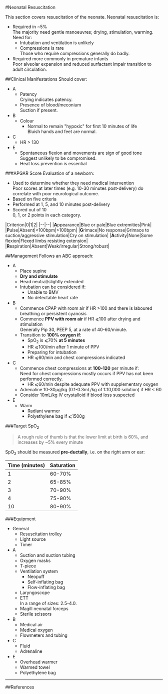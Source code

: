 #Neonatal Resuscitation

This section covers resuscitation of the neonate. Neonatal resuscitation is:
* Required in ~5%  
The majority need gentle manoeuvres; drying, stimulation, warming. Need for:
	* Intubation and ventilation is unlikely
	* Compressions is rare  
	Those who require compressions generally do badly.
* Required more commonly in premature infants  
Poor alveolar expansion and reduced surfactant impair transition to adult circulation.


##Clinical Manifestations
Should cover:
* A
	* Patency  
	Crying indicates patency.
	* Presence of blood/meconium  
	Suction if present.
* B
	* Colour  
		* Normal to remain "hypoxic" for first 10 minutes of life  
		Bluish hands and feet are normal.
* C
	* HR > 130
* E
	* Spontaneous flexion and movements are sign of good tone  
	Suggest unlikely to be compromised.
	* Heat loss prevention is essential

###APGAR Score
Evaluation of a newborn:
* Used to determine whether they need medical intervention  
Poor scores at later times (e.g. 10-30 minutes post-delivery) do correlate with poor neurological outcome.
* Based on five criteria
* Performed at 1, 5, and 10 minutes post-delivery
* Scored out of 10  
0, 1, or 2 points in each category.

|Criterion|0|1|2|
|--|--|
|**A**ppearance|Blue or pale|Blue extremities|Pink|
|**P**ulse|Absent|<100bpm|>100bpm|
|**G**rimace|No response|Grimace to suction/aggressive stimulation|Cry on stimulation|
|**A**ctivity|None|Some flexion|Flexed limbs resisting extension|
|**R**espiration|Absent|Weak/irregular|Strong/robust|

##Management
Follows an ABC approach:
* A
	* Place supine
	* **Dry and stimulate**
	* Head neutral/slightly extended
	* Intubation can be considered if:
		* Unable to BMV
		* No detectable heart rate
* B
	* Commence CPAP with room air if HR >100 and there is laboured breathing or persistent cyanosis
	* Commence **PPV with room air** if HR ⩽100 after drying and stimulation  
	Generally Pip 30, PEEP 5, at a rate of 40-60/minute.
	* Transition to **100% oxygen if**:
		* SpO<sub>2</sub> is ⩽70% **at 5 minutes**
		* HR ⩽100/min after 1 minute of PPV
		* Preparing for intubation
		* HR ⩽60/min and chest compressions indicated
* C
	* Commence chest compressions at **100-120** per minute if:  
	Need for chest compressions mostly occurs if PPV has not been performed correctly.
		* HR ⩽60/min despite adequate PPV with supplementary oxygen
	* Adrenaline 10-30µg/kg (0.1-0.3mL/kg of 1:10,000 solution) if HR < 60
	* Consider 10mL/kg IV crystalloid if blood loss suspected
* E
	* Warm
		* Radiant warmer
		* Polyethylene bag if ⩽1500g


###Target SpO<sub>2</sub>
> A rough rule of thumb is that the lower limit at birth is 60%, and increases by ~5% every minute


SpO<sub>2</sub> should be measured **pre-ductally**, i.e. on the right arm or ear:

|Time (minutes)|Saturation|
|--|--|
|1|60-70%|
|2|65-85%|
|3|70-90%|
|4|75-90%|
|10|80-90%|


###Equipment
* General
	* Resuscitation trolley
	* Light source
	* Timer
* A
	* Suction and suction tubing
	* Oxygen masks
	* T-piece
	* Ventilation system
		* Neopuff
		* Self-inflating bag
		* Flow-inflating bag
	* Laryngoscope
	* ETT  
	In a range of sizes: 2.5-4.0.
	* Magill neonatal forceps
	* Sterile scissors
* B
	* Medical air
	* Medical oxygen
	* Flowmeters and tubing
* C
	* Fluid
	* Adrenaline
* E
	* Overhead warmer
	* Warmed towel
	* Polyethylene bag  

---
##References